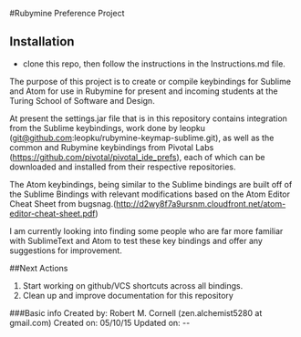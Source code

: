 #Rubymine Preference Project

## Installation

* clone this repo, then follow the instructions in the Instructions.md file.



The purpose of this project is to create or compile keybindings for Sublime and Atom for use in Rubymine for present and incoming students at the Turing School of Software and Design.

At present the settings.jar file that is in this repository contains integration from the Sublime keybindings, work done by leopku (git@github.com:leopku/rubymine-keymap-sublime.git), as well as the common and Rubymine keybindings from Pivotal Labs (https://github.com/pivotal/pivotal_ide_prefs), each of which can be downloaded and installed from their respective repositories.

The Atom keybindings, being similar to the Sublime bindings are built off of the Sublime Bindings with relevant modifications based on the Atom Editor Cheat Sheet from bugsnag.(http://d2wy8f7a9ursnm.cloudfront.net/atom-editor-cheat-sheet.pdf)

I am currently looking into finding some people who are far more familiar with SublimeText and Atom to test these key bindings and offer any suggestions for improvement.

##Next Actions
1. Start working on github/VCS shortcuts across all bindings.
2. Clean up and improve documentation for this repository



###Basic info
Created by:   Robert M. Cornell (zen.alchemist5280 at gmail.com)
Created on:   05/10/15
Updated on:   --





